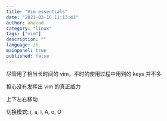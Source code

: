 ```yaml
---
title: "Vim essentials"
date: "2021-03-16 11:13:41"
author: ahacad
category: "linux"
tags: ["vim"]
description: ""
language: zh
mainpanel: true
published: false
---
```


尽管用了相当长时间的 vim，平时的使用过程中用到的 keys 并不多

担心没有发挥出 vim 的真正威力


上下左右移动

切换模式: i, a, I, A, o, O

